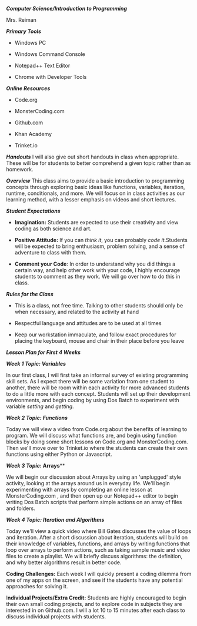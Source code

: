 ***Computer Science/Introduction to Programming***

Mrs. Reiman

***Primary Tools***

-   Windows PC

-   Windows Command Console

-   Notepad++ Text Editor

-   Chrome with Developer Tools

***Online Resources***

-   Code.org

-   MonsterCoding.com

-   Github.com

-   Khan Academy

-   Trinket.io

***Handouts*** I will also give out short handouts in class when
appropriate. These will be for students to better comprehend a given
topic rather than as homework.

***Overview*** This class aims to provide a basic introduction to
programming concepts through exploring basic ideas like functions,
variables, iteration, runtime, conditionals, and more. We will focus on
in class activities as our learning method, with a lesser emphasis on
videos and short lectures.

***Student Expectations***

-   **Imagination:** Students are expected to use their creativity and
    view coding as both science and art.

-   **Positive Attitude:** If you can *think it*, you can probably *code
    it*.Students will be expected to bring enthusiasm, problem solving,
    and a sense of adventure to class with them.

-   **Comment your Code**: In order to understand why you did things a
    certain way, and help other work with your code, I highly encourage
    students to comment as they work. We will go over how to do this
    in class.

***Rules for the Class***

-   This is a class, not free time. Talking to other students should
    only be when necessary, and related to the activity at hand

-   Respectful language and attitudes are to be used at all times

-   Keep our workstation immaculate, and follow exact procedures for
    placing the keyboard, mouse and chair in their place before you
    leave

***Lesson Plan for First 4 Weeks***

***Week 1 Topic: *Variables****

In our first class, I will first take an informal survey of existing
programming skill sets. As I expect there will be some variation from
one student to another, there will be room within each activity for more
advanced students to do a little more with each concept. Students will
set up their development environments, and begin coding by using Dos
Batch to experiment with variable *setting* and *getting*.

***Week 2 Topic: *Functions****

Today we will view a video from Code.org about the benefits of learning
to program. We will discuss what functions are, and begin using function
blocks by doing some short lessons on Code.org and MonsterCoding.com.
Then we'll move over to Trinket.io where the students can create their
own functions using either Python or Javascript.

***Week 3 Topic*: Arrays****

We will begin our discussion about Arrays by using an 'unplugged' style
activity, looking at the arrays around us in everyday life. We'll begin
experimenting with arrays by completing an online lesson at
MonsterCoding.com , and then open up our Notepad++ editor to begin
writing Dos Batch scripts that perform simple actions on an array of
files and folders.

***Week 4 Topic: *Iteration and Algorithms****

Today we'll view a quick video where Bill Gates discusses the value of
loops and iteration. After a short discussion about iteration, students
will build on their knowledge of variables, functions, and arrays by
writing functions that loop over arrays to perform actions, such as
taking sample music and video files to create a playlist. We will
briefly discuss algorithms: the definition, and why better algorithms
result in better code.

**Coding Challenges:** Each week I will quickly present a coding dilemma
from one of my apps on the screen, and see if the students have any
potential approaches for solving it.

I**ndividual Projects/Extra Credit:** Students are highly encouraged to
begin their own small coding projects, and to explore code in subjects
they are interested in on Github.com. I will a lot 10 to 15 minutes
after each class to discuss individual projects with students.
